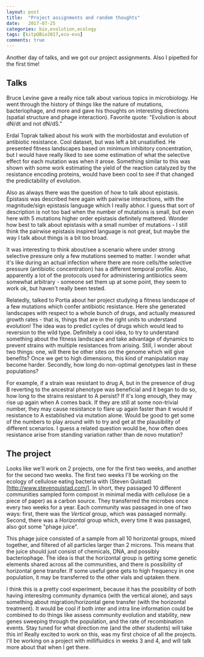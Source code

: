 ```yaml
---
layout: post
title:  "Project assignments and random thoughts"
date:   2017-07-25
categories: bio,evolution,ecology
tags: [kitpQBio2017,eco-evo]
comments: true
---
```


Another day of talks, and we got our project assignments. Also I pipetted for the first time!

## Talks

Bruce Levine gave a really nice talk about various topics in microbiology. He went through the history of things like
the nature of mutations, bacteriophage, and more and gave his thoughts on interesting directions (spatial structure
and phage interaction). Favorite quote: "Evolution is about dN/dt and not dN/dS."

Erdal Toprak talked about his work with the morbidostat and evolution of antibiotic resistance. Cool dataset, but was
left a bit unsatisfied. He presented fitness landscapes based on minimum inhibitory concentration, but I would have
really liked to see some estimation of what the selective effect for each mutation was when it arose. Something similar
to this was shown with some work estimating the yield of the reaction catalyzed by the resistance encoding proteins, would
have been cool to see if that changed the predictability of evolution.

Also as always there was the question of how to talk about epistasis. Epistasis was described here again with pairwise
interactions, with the magnitude/sign epistasis language which I really abhor. I guess that sort of description is not
too bad when the number of mutations is small, but even here with 5 mutations higher order epistasis definitely mattered.
Wonder how best to talk about epistasis with a small number of mutations - I still think the pairwise epistasis inspired
language is not great, but maybe the way I talk about things is a bit too broad.

It was interesting to think about/see
a scenario where under strong selective pressure only a few mutations seemed to matter. I wonder what it's like during an
actual infection where there are more cells/the selective pressure (antibiotic concentration) has a different temporal
profile. Also, apparently a lot of the protocols used for administering antibiotics seem somewhat arbitrary - someone
set them up at some point, they seem to work ok, but haven't really been tested.

Relatedly, talked to Portia about her project studying a fitness landscape of a few mutations which confer antibiotic
resistance. Here she generated landscapes with respect to a whole bunch of drugs, and actually measured growth rates - 
that is, things that are in the right units to understand evolution! The idea was to predict cycles of drugs
which would lead to reversion to the wild type. Definitely a cool idea, to try to understand something about
the fitness landscape and take advantage of dynamics to prevent strains with multiple resistances from arising.
Still, I wonder about two things: one, will there be other sites on the genome which will give benefits? Once we get to
high dimensions, this kind of manipulation may become harder. Secondly, how long do non-optimal genotypes
last in these populations?

For example, if a strain was resistant to drug A, but in the presence of drug B reverting
to the ancestral phenotype was beneficial and it began to do so, how long to the strains resistant to A persist? If it's
long enough, they may rise up again when A comes back. If they are still at some non-trivial number, they may cause
resistance to flare up again faster than it would if resistance to A established via mutation alone. Would be good
to get some of the numbers to play around with to try and get at the plausibility of different scenarios. 
I guess a related question would be, how often does resistance arise from standing variation rather than de novo mutation?

## The project

Looks like we'll work on 2 projects, one for the first two weeks, and another for the second two weeks. The first two
weeks I'll be working on the ecology of cellulose eating bacteria with (Steven Quistad)[http://www.stevenquistad.com/].
In short, they passaged 10 different communities sampled form compost in minimal media with cellulose (ie a piece of
paper) as a carbon source. They transferred the microbes once every two weeks for a year. Each community was
passaged in one of two ways: first, there was the *Vertical* group, which was passaged normally. Second, there
was a *Horizontal* group which, every time it was passaged, also got some "phage juice".

This phage juice consisted of a sample from all 10 horizontal groups, mixed together, and filtered of all particles larger
than 2 microns. This means that the juice should just consist of chemicals, DNA, and possibly bacteriophage. The idea
is that the horizontal group is getting some genetic elements shared across all the communities, and there is possibility
of horizontal gene transfer. If some useful gene gets to high frequency in one population, it may be transferred to the
other vials and uptaken there.

I think this is a pretty cool experiment, because it has the possibility of both having interesitng community dynamics
(with the vertical alone), and says something about migration/horizontal gene transfer (with the horizontal treatment).
It would be cool if both inter and intra line information could be combined to do things like assess community
evolution and stability, new genes sweeping through the population, and the rate of recombination events. Stay tuned
for what direction me (and the other students) will take this in! Really excited to work on this, was my first choice
of all the projects. I'll be working on a project with millifluidics in weeks 3 and 4, and will talk more about that
when I get there.
